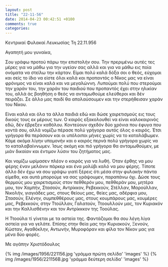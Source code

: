 ```yaml
---
layout: post
title: "22-11-56"
date: 2014-04-23 00:42:51 +0100
comments: true
categories:
---
```


Κεντρικαί Φυλακαί Λευκωσίας Τη 22.11.956

Αγαπητή μου γυναίκα,

Σου γράφω προτού πάρω την επιστολήν σου. Την πρεριμένω αυτές τες μέρες για να μάθω για την υγείαν σας αλλά και για να μάθω εις ποία ονόματα να στείλω την κάρταν. Είμαι πολύ καλά δόξα σοι ο θεός, εύχομαι και σείς το ίδιο να είστε όλοι καλά και προπαντός ο Νίκος μας να είναι φρόνιμος να είναι καλά και να μεγαλώννη. Λυπούμαι πολύ που στερούμαι την χαράν του, την χαράν του παιδιού που προπαντός έχει στην ηλικίαν του, αλλά άς βοηθήση ο θεός να ανταμωθούμε ελεύθεροι και δέν πειράζει. Σε άλλο μας παιδί θα απολαύσουμεν και την στερήθεισαν χαράν του Νίκου.

 Είναι καλά και όλα τα άλλα παιδιά εδώ και δώσε χαιρετισμούς εις τους δικούς τους εκ μέρους των. Ο καιρός εξακολουθεί να είναι καλοκαιρινός εδώ, δέν έβρεξεν καθόλου. Κοντεύουν σχεδόν δύο χρόνια που έφυγα που κοντά σου, αλλά νομίζω πέρασε πολύ γρήγορα αυτός όλος ο καιρός. Έτσι γρήγορα θα περάσουν και οι υπόλοιποι μήνες χωρίς να το καταλάβωμεν. Κάμε ακόμα λίγην υπομονήν και ο καιρός περνά πολύ γρήγορα χωρίς να το καταλαβαίννωμεν. Ίσως ακόμη και πιό γρήγορα θα ανταμωθούμεν, με μιάν δικαίαν και έντιμον λύσιν του ζητήματος μας.

Και νομίζω ωρίμασεν πλέον ο καιρός για να λυθή. Όταν έρθης να μου φέρης έναν μελάνιν πάρκερ και ένα μολύβι καλό να μου φέρης. Τίποτε άλλο δέν έχω να σου γράψω γιατί ξέρεις ότι μέσα στην φυλακήν πάντα είμεθα, και αυτά μπορούμε να σας γράψουμεν, παραπάνω όχι. Δώσε τους θερμούς μου χαιρετισμούς στον πεθθερόν μου, πεθθεράν μου, μητέρα μου, τον Χαμπήν, Στασούν, Αντρίκκον, Ρεβεκκούν, Στέλλαν, Μαρούλλαν, Νικολήν, γιαγιάδες μας, στους θείους μας, θείες μας, αδέρφια μου, Στασούν, Ελένην, συμπεθθέρους μας, στους κουμπάρους μας, κουμέρες μας, Ρεβεκκούν, στην Ττούλλαν, Γαλατούν, Ττοουλλούν μας, τον Κυριακόν και την Καλλισθένην και τον Αντρίκκκον της Τοούλας.

Η Ττοούλα τί γίνεται με τα αστεία της. Φαντάζομαι θα σου λέγη λίγα αστεία για να γελάτε. Επίσης στην θεία μας την Κυριακούν, Ξενούν, Κώσταν, Αγαθόκλην, Αντωνήν, Μυροφόραν και φίλα τον Νίκον μας για μένα δύο φορές.

Με αγάπην Χριστόδουλος

{% img /images/1956/221156.jpg 'γράμμα πρώτη σελίδα' 'images' %}
{% img /images/1956/221156B.jpg 'γράμμα δεύτερη σελίδα' 'images' %}

